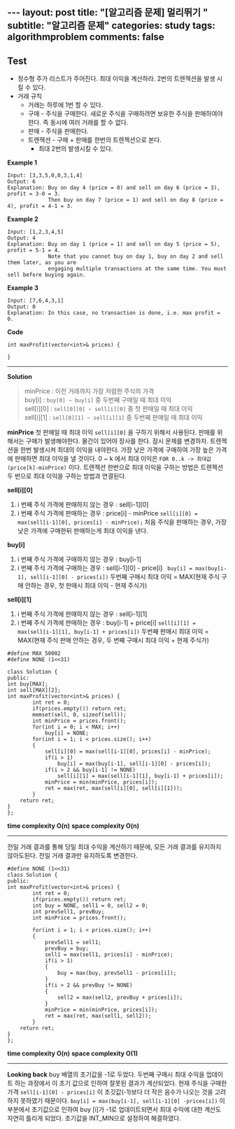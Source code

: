 ﻿﻿﻿﻿﻿---layout: posttitle:  "[알고리즘 문제] 멀리뛰기 "subtitle:   "알고리즘 문제"categories: studytags: algorithmproblemcomments: false---##  Test* 정수형 주가 리스트가 주어진다. 최대 이익을 계산하라.  2번의 트렌젝션을 발생 시킬 수 있다.  * 거래 규칙	* 거래는 하루에 1번 할 수 있다.	* 구매 - 주식을 구매한다.  새로운 주식을 구매하려면 보유한 주식을 판매하여야한다.	즉 동시에 여러 거래를 할 수 없다.	* 판매 - 주식을 판매한다.  	* 트렌젝션 - 구매 + 판매를  한번의 트렌젝션으로 본다.		* 최대 2번의 발생시킬 수 있다.**Example 1**```Input: [3,3,5,0,0,3,1,4]Output: 6Explanation: Buy on day 4 (price = 0) and sell on day 6 (price = 3), profit = 3-0 = 3.             Then buy on day 7 (price = 1) and sell on day 8 (price = 4), profit = 4-1 = 3.```**Example 2**```Input: [1,2,3,4,5]Output: 4Explanation: Buy on day 1 (price = 1) and sell on day 5 (price = 5), profit = 5-1 = 4.             Note that you cannot buy on day 1, buy on day 2 and sell them later, as you are             engaging multiple transactions at the same time. You must sell before buying again.```**Example 3**```Input: [7,6,4,3,1]Output: 0Explanation: In this case, no transaction is done, i.e. max profit = 0.```**Code**```int maxProfit(vector<int>& prices) {        }```- - - -**Solution**> minPrice : 이전 거래까지 가장 저렴한 주식의 가격  > buy[i] : `buy[0] ~ buy[i]`  중 두번째 구매일 때 최대 이익  > sell[i][0] :  `sell[0][0] ~ sell[i][0]`  중 첫 판매일 때  최대 이익  > sell[i][1] :   `sell[0][1] ~ sell[i][1]` 중  두번째 판매일 때  최대 이익  **minPrice**첫 판매일 때 최대 이익 `sell[i][0]` 을 구하기 위해서 사용된다. 판매를 위해서는 구매가 발생해야한다. 물건이 있어야 장사를 한다.  잠시 문제를 변경하자.  트렌젝션을 한번 발생시켜 최대의 이익을 내야한다. 가장 낮은 가격에 구매하여 가장 높은 가격에 판매하면 최대 이익을 낼 것이다.  0 ~ k 에서 최대 이익은 `FOR 0..k -> 최대값(price[k]-minPrice)` 이다.  트렌젝션 한번으로 최대 이익을 구하는 방법은 트렌젝션 두 번으로 최대 이익을 구하는 방법과 연결된다.**sell[i][0]**1. i 번째 주식 가격에 판매하지 않는 경우 : sell[i-1][0]2. i 번째 주식 가격에 판매하는 경우 : price[i] - minPrice`sell[i][0] = max(sell[i-1][0], prices[i] - minPrice);`처음 주식을 판매하는 경우, 가장 낮은 가격에 구매한뒤 판매하는게 최대 이익을 낸다.**buy[i]**1. i 번째 주식 가격에 구매하지 않는 경우 : buy[i-1]2. i 번째 주식 가격에 구매하는 경우 : sell[i-1][0] - price[i] ` buy[i] = max(buy[i-1], sell[i-1][0] - prices[i])`두번째 구매시 최대 이익 = MAX(현재 주식 구매 안하는 경우,  첫 판매시 최대 이익 - 현재 주식가) **sell[i][1]**1. i 번째 주식 가격에 판매하지 않는 경우 : sell[i-1][1]2. i 번째 주식 가격에 판매하는 경우 : buy[i-1] + price[i]`sell[i][1] = max(sell[i-1][1], buy[i-1] + prices[i])`두번째 판매시 최대 이익 = MAX(현재 주식 판매 안하는 경우, 두 번째 구매시 최대 이익 + 현재 주식가)```#define MAX 50002#define NONE (1<<31)class Solution {public:int buy[MAX];int sell[MAX][2];int maxProfit(vector<int>& prices) {        int ret = 0;        if(prices.empty()) return ret;        memset(sell, 0, sizeof(sell));        int minPrice = prices.front();        for(int i = 0; i < MAX; i++)            buy[i] = NONE;        for(int i = 1; i < prices.size(); i++)        {            sell[i][0] = max(sell[i-1][0], prices[i] - minPrice);            if(i > 1)                buy[i] = max(buy[i-1], sell[i-1][0] - prices[i]);            if(i > 2 && buy[i-1] != NONE)                sell[i][1] = max(sell[i-1][1], buy[i-1] + prices[i]);            minPrice = min(minPrice, prices[i]);            ret = max(ret, max(sell[i][0], sell[i][1]));        }    return ret;}};```**time complexity O(n)****space complexity O(n)**- - - -전일 거래 결과를 통해 당일 최대 수익을 계산하기 때문에, 모든 거래 결과를 유지하지 않아도된다. 전일 거래 결과만 유지하도록 변경한다.```#define NONE (1<<31)class Solution {public:int maxProfit(vector<int>& prices) {        int ret = 0;        if(prices.empty()) return ret;        int buy = NONE, sell1 = 0, sell2 = 0;        int prevSell1, prevBuy;        int minPrice = prices.front();        for(int i = 1; i < prices.size(); i++)        {            prevSell1 = sell1;            prevBuy = buy;            sell1 = max(sell1, prices[i] - minPrice);            if(i > 1)            {                buy = max(buy, prevSell1 - prices[i]);            }            if(i > 2 && prevBuy != NONE)            {                sell2 = max(sell2, prevBuy + prices[i]);            }            minPrice = min(minPrice, prices[i]);            ret = max(ret, max(sell1, sell2));        }    return ret;}};```**time complexity O(n)****space complexity O(1)**- - - -**Looking back**buy 배열의 초기값을 -1로 두었다. 두번째 구매시 최대 수익을 업데이트 하는 과정에서 이 초기 값으로 인하여 잘못된 결과가 계산되었다. 현재 주식을 구매한 가격 `sell[i-1][0] - prices[i]` 이 초깃값(-1)보다 더 작은 음수가 나오는 것을 고려하지 못하였기 때문이다.    `buy[i] = max(buy[i-1], sell[i-1][0] -prices[i])`   이 부분에서 초기값으로 인하여 buy [i]가 -1로 업데이트되면서 최대 수익에 대한 계산도 자연히 틀리게 되었다. 초기값을 INT_MIN으로 설정하여 해결하였다.